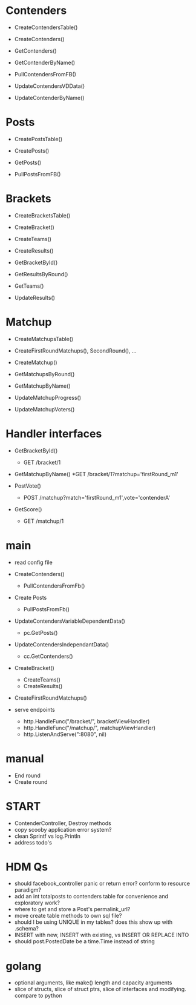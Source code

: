 # Contenders
* CreateContendersTable()
* CreateContenders()

* GetContenders()
* GetContenderByName()
* PullContendersFromFB()

* UpdateContendersVDData()
* UpdateContenderByName()


# Posts
* CreatePostsTable()
* CreatePosts()

* GetPosts()
* PullPostsFromFB()


# Brackets
* CreateBracketsTable()

* CreateBracket()
* CreateTeams()
* CreateResults()

* GetBracketById()
* GetResultsByRound()
* GetTeams()

* UpdateResults()


# Matchup
* CreateMatchupsTable()

* CreateFirstRoundMatchups(), SecondRound(), ...
* CreateMatchup()

* GetMatchupsByRound()
* GetMatchupByName()

* UpdateMatchupProgress()
* UpdateMatchupVoters()


# Handler interfaces
* GetBracketById()
  * GET /bracket/1

* GetMatchupByName()
  *GET /bracket/1?matchup='firstRound_m1'

* PostVote()
  * POST /matchup?match='firstRound_m1',vote='contenderA'

* GetScore()
  * GET /matchup/1


# main
* read config file

* CreateContenders()
  * PullContendersFromFb()
* Create Posts
  * PullPostsFromFb()

* UpdateContendersVariableDependentData()
  * pc.GetPosts()
* UpdateContendersIndependantData()
  * cc.GetContenders()

* CreateBracket()
  * CreateTeams()
  * CreateResults()
  
* CreateFirstRoundMatchups()

* serve endpoints
  * http.HandleFunc("/bracket/", bracketViewHandler)
  * http.HandleFunc("/matchup/", matchupViewHandler)
  * http.ListenAndServe(":8080", nil)


# manual
* End round
* Create round



# START
* ContenderController, Destroy methods
* copy scooby application error system?
* clean Sprintf vs log.Println
* address todo's

# HDM Qs
* should facebook_controller panic or return error? conform to resource paradigm?
* add an int totalposts to contenders table for convenience and exploratory work?
* where to get and store a Post's permalink_url?
* move create table methods to own sql file?
* should I be using UNIQUE in my tables? does this show up with .schema?
* INSERT with new, INSERT with existing, vs INSERT OR REPLACE INTO
* should post.PostedDate be a time.Time instead of string

# golang
* optional arguments, like make() length and capacity arguments
* slice of structs, slice of struct ptrs, slice of interfaces and modifying. compare to python
